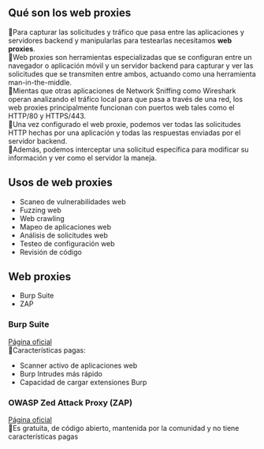## Qué son los web proxies
🔹Para capturar las solicitudes y tráfico que pasa entre las aplicaciones y servidores backend y manipularlas para testearlas necesitamos **web proxies**.<br />
🔹Web proxies son herramientas especializadas que se configuran entre un navegador o aplicación móvil y un servidor backend para capturar y ver las solicitudes que se transmiten entre ambos, actuando como una herramienta man-in-the-middle.<br />
🔹Mientas que otras aplicaciones de Network Sniffing como Wireshark operan analizando el tráfico local para que pasa a través de una red, los web proxies principalmente funcionan con puertos web tales como el HTTP/80 y HTTPS/443.<br />
🔹Una vez configurado el web proxie, podemos ver todas las solicitudes HTTP hechas por una aplicación y todas las respuestas enviadas por el servidor backend.<br />
🔹Además, podemos interceptar una solicitud específica para modificar su información y ver como el servidor la maneja.<br />

## Usos de web proxies
- Scaneo de vulnerabilidades web
- Fuzzing web
- Web crawling
- Mapeo de aplicaciones web
- Análisis de solicitudes web
- Testeo de configuración web
- Revisión de código

## Web proxies
- Burp Suite
- ZAP

### Burp Suite
[Página oficial](https://portswigger.net/burp)<br />
🔹Características pagas:<br />
- Scanner activo de aplicaciones web
- Burp Intrudes más rápido
- Capacidad de cargar extensiones Burp

### OWASP Zed Attack Proxy (ZAP)
[Página oficial](https://www.zaproxy.org/)<br />
🔹Es gratuita, de código abierto, mantenida por la comunidad y no tiene características pagas<br />
